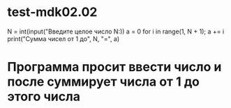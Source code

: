 # test-mdk02.02
N = int(input("Введите целое число N:))
a = 0
for i in range(1, N + 1);
    a += i
print("Сумма чисел от 1 до", N, "=", a)
# Программа просит ввести число и после суммирует числа от 1 до этого числа
